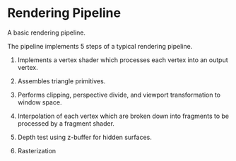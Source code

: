 # Rendering Pipeline

A basic rendering pipeline. 

The pipeline implements 5 steps of a typical rendering pipeline.

1. Implements a vertex shader which processes each vertex into an output vertex.

2. Assembles triangle primitives.

3. Performs clipping, perspective divide, and viewport transformation to window space.

4. Interpolation of each vertex which are broken down into fragments to be processed by a fragment shader.

5. Depth test using z-buffer for hidden surfaces.

6. Rasterization 
